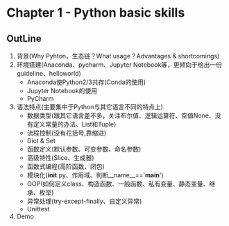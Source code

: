# Chapter 1 - Python basic skills

## OutLine
1. 背景(Why Pyhton，生态链？What usage？Advantages & shortcomings)
2. 环境搭建(Anaconda、pycharm、Jupyter Notebook等，更倾向于给出一份guideline、helloworld)
	- Anaconda使Python2/3共存(Conda的使用)
	- Jupyter Notebook的使用
	- PyCharm
3. 语法特点(主要集中于Python与其它语言不同的特点上)
	- 数据类型(跟其它语言差不多，关注布尔值、逻辑运算符、空值None、没有定义常量的办法、List和Tuple)
	- 流程控制(没有花括号,靠缩进)
	- Dict & Set
	- 函数定义(默认参数、可变参数、命名参数)
	- 高级特性(Slice、生成器)
	- 函数式编程(高阶函数、闭包)
	- 模块化(__init__.py、作用域、判断__name__=='__main__')
	- OOP(如何定义class、构造函数、一般函数、私有变量、静态变量、继承、枚举)
	- 异常处理(try-except-finally、自定义异常)
	- Unittest
4. Demo
